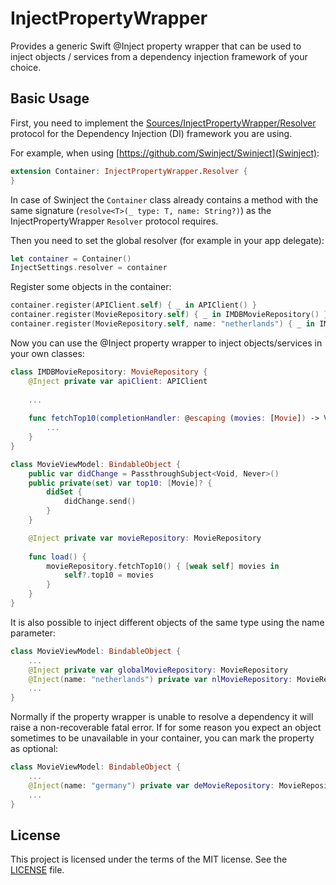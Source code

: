 # InjectPropertyWrapper

Provides a generic Swift @Inject property wrapper that can be used to inject objects / services from 
a dependency injection framework of your choice.

## Basic Usage

First, you need to implement the [Sources/InjectPropertyWrapper/Resolver](Resolver) protocol for
the Dependency Injection (DI) framework you are using.

For example, when using [https://github.com/Swinject/Swinject](Swinject):
```swift
extension Container: InjectPropertyWrapper.Resolver {
}
```

In case of Swinject the `Container` class already contains a method with the same signature (`resolve<T>(_ type: T, name: String?)`)
as the InjectPropertyWrapper `Resolver` protocol requires.

Then you need to set the global resolver (for example in your app delegate):
```swift
let container = Container()
InjectSettings.resolver = container
```

Register some objects in the container:
```swift
container.register(APIClient.self) { _ in APIClient() }
container.register(MovieRepository.self) { _ in IMDBMovieRepository() }
container.register(MovieRepository.self, name: "netherlands") { _ in IMDBMovieRepository("nl") }
```

Now you can use the @Inject property wrapper to inject objects/services in your own classes:
```swift
class IMDBMovieRepository: MovieRepository {
    @Inject private var apiClient: APIClient
    
    ...
    
    func fetchTop10(completionHandler: @escaping (movies: [Movie]) -> Void) {
        ...
    }
}

class MovieViewModel: BindableObject {
    public var didChange = PassthroughSubject<Void, Never>()
    public private(set) var top10: [Movie]? {
        didSet {
            didChange.send()    
        }
    }

    @Inject private var movieRepository: MovieRepository
    
    func load() {
        movieRepository.fetchTop10() { [weak self] movies in
            self?.top10 = movies
        }
    }
}
```

It is also possible to inject different objects of the same type using the name parameter:
```swift
class MovieViewModel: BindableObject {
    ...
    @Inject private var globalMovieRepository: MovieRepository
    @Inject(name: "netherlands") private var nlMovieRepository: MovieRepository
    ...
}
```

Normally if the property wrapper is unable to resolve a dependency it will raise a non-recoverable
fatal error. If for some reason you expect an object sometimes to be unavailable in your container,
you can mark the property as optional:
```swift
class MovieViewModel: BindableObject {
    ...
    @Inject(name: "germany") private var deMovieRepository: MovieRepository?
    ...
}
```

## License

This project is licensed under the terms of the MIT license. See the [LICENSE](LICENSE) file.
